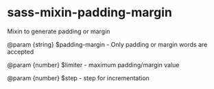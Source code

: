# sass-mixin-padding-margin


Mixin to generate padding or margin

@param {string} $padding-margin - Only padding or margin words are accepted
 
@param {number} $limiter - maximum padding/margin value

@param {number} $step - step for incrementation
 
